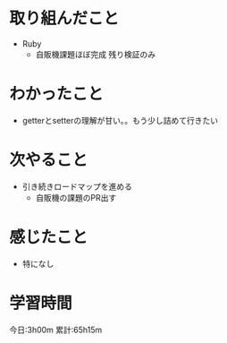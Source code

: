 # 取り組んだこと
  - Ruby
    - 自販機課題ほぼ完成 残り検証のみ

# わかったこと
  - getterとsetterの理解が甘い。。もう少し詰めて行きたい

# 次やること
  - 引き続きロードマップを進める
    - 自販機の課題のPR出す

# 感じたこと
  - 特になし

# 学習時間
今日:3h00m
累計:65h15m
